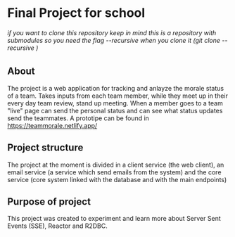 # Final Project for school
###### if you want to clone this repository keep in mind this is a repository with submodules so you need the flag --recursive when you clone it (git clone --recursive <this repo>)
  ## About
  The project is a web application for tracking and anlayze the morale status of a team. Takes inputs from each team member, while they meet up in their every day team review, stand up meeting. When a member goes to a team "live" page can send the personal status and can see what status updates send the teammates. A prototipe can be found in https://teammorale.netlify.app/
  ## Project structure
  The project at the moment is divided in a client service (the web client), an email service (a service which send emails from the system) and the core service (core system linked with the database and with the main endpoints)
## Purpose of project
  This project was created to experiment and learn more about Server Sent Events (SSE), Reactor and R2DBC.

